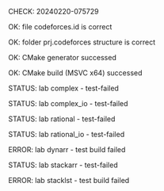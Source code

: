 CHECK: 20240220-075729
OK: file codeforces.id is correct
OK: folder prj.codeforces structure is correct
OK: CMake generator successed
OK: CMake build (MSVC x64) successed
STATUS: lab complex - test-failed
STATUS: lab complex_io - test-failed
STATUS: lab rational - test-failed
STATUS: lab rational_io - test-failed
ERROR: lab dynarr - test build failed
STATUS: lab stackarr - test-failed
ERROR: lab stacklst - test build failed
